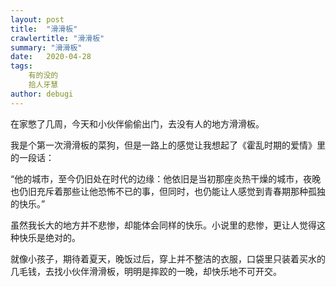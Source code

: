 ```yaml
---
layout: post
title:  "滑滑板"
crawlertitle: "滑滑板"
summary: "滑滑板"
date:   2020-04-28
tags: 
    有的没的
    拾人牙慧
author: debugi
---
```


在家憋了几周，今天和小伙伴偷偷出门，去没有人的地方滑滑板。  

我是个第一次滑滑板的菜狗，但是一路上的感觉让我想起了《霍乱时期的爱情》里的一段话：  

“他的城市，至今仍旧处在时代的边缘：他依旧是当初那座炎热干燥的城市，夜晚也仍旧充斥着那些让他恐怖不已的事，但同时，也仍能让人感觉到青春期那种孤独的快乐。”  

虽然我长大的地方并不悲惨，却能体会同样的快乐。小说里的悲惨，更让人觉得这种快乐是绝对的。  

就像小孩子，期待着夏天，晚饭过后，穿上并不整洁的衣服，口袋里只装着买水的几毛钱，去找小伙伴滑滑板，明明是摔跤的一晚，却快乐地不可开交。










